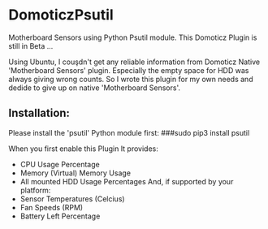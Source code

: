 # DomoticzPsutil

Motherboard Sensors using Python Psutil module.
This Domoticz Plugin is still in Beta ...

Using Ubuntu, I couşdn't get any reliable information from Domoticz Native 'Motherboard Sensors' plugin. Especially the empty space for HDD was always giving wrong counts. So I wrote this plugin for my own needs and dedide to give up on native 'Motherboard Sensors'.

## Installation:
Please install the 'psutil' Python module first:
###sudo pip3 install psutil

When you first enable this Plugin It provides:
- CPU Usage Percentage
- Memory (Virtual) Memory Usage
- All mounted HDD Usage Percentages
And, if supported by your platform:
- Sensor Temperatures (Celcius)
- Fan Speeds (RPM)
- Battery Left Percentage


